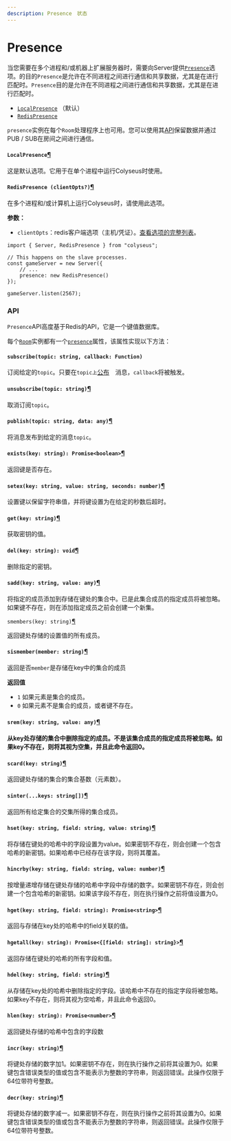 ```yaml
---
description: Presence　状态
---
```


# Presence

当您需要在多个进程和/或机器上扩展服务器时，需要向Server提供[`Presence`](https://docs.colyseus.io/server/api/#optionspresence)选项。的目的`Presence`是允许在不同进程之间进行通信和共享数据，尤其是在进行匹配时。`Presence`目的是允许在不同进程之间进行通信和共享数据，尤其是在进行匹配时。

* [`LocalPresence`](https://docs.colyseus.io/server/presence/#localpresence) （默认）
* [`RedisPresence`](https://docs.colyseus.io/server/presence/#redispresence-clientopts)

`presence`实例在每个`Room`处理程序上也可用。您可以使用其[API](https://docs.colyseus.io/server/presence/#api)保留数据并通过PUB / SUB在房间之间进行通信。



#### `LocalPresence`[¶](https://docs.colyseus.io/server/presence/#localpresence) <a id="localpresence"></a>

这是默认选项。它用于在单个进程中运行Colyseus时使用。

#### `RedisPresence (clientOpts?)`[¶](https://docs.colyseus.io/server/presence/#redispresence-clientopts) <a id="redispresence-clientopts"></a>

在多个进程和/或计算机上运行Colyseus时，请使用此选项。

**参数：**

* `clientOpts`：redis客户端选项（主机/凭证）。[查看选项的完整列表](https://github.com/DefinitelyTyped/DefinitelyTyped/blob/master/types/redis/index.d.ts#L28-L52)。

```text
import { Server, RedisPresence } from "colyseus";

// This happens on the slave processes.
const gameServer = new Server({
    // ...
    presence: new RedisPresence()
});

gameServer.listen(2567);
```

### API <a id="api"></a>

`Presence`API高度基于Redis的API，它是一个键值数据库。

每个[`Room`](https://docs.colyseus.io/server/room)实例都有一个[`presence`](https://docs.colyseus.io/server/room/#presence-presence)属性，该属性实现以下方法：

#### `subscribe(topic: string, callback: Function)` <a id="subscribetopic-string-callback-function"></a>

订阅给定的`topic`。只要在`topic上`[公布](https://docs.colyseus.io/server/presence/#publishtopic-string-data-any)　消息，`callback`将被触发。

#### `unsubscribe(topic: string)`[¶](https://docs.colyseus.io/server/presence/#unsubscribetopic-string) <a id="unsubscribetopic-string"></a>

取消订阅`topic`。

#### `publish(topic: string, data: any)`[¶](https://docs.colyseus.io/server/presence/#publishtopic-string-data-any) <a id="publishtopic-string-data-any"></a>

将消息发布到给定的消息`topic`。

#### `exists(key: string): Promise<boolean>`[¶](https://docs.colyseus.io/server/presence/#existskey-string-promiseboolean) <a id="existskey-string-promiseboolean"></a>

返回键是否存在。

#### `setex(key: string, value: string, seconds: number)`[¶](https://docs.colyseus.io/server/presence/#setexkey-string-value-string-seconds-number) <a id="setexkey-string-value-string-seconds-number"></a>

设置键以保留字符串值，并将键设置为在给定的秒数后超时。

#### `get(key: string)`[¶](https://docs.colyseus.io/server/presence/#getkey-string) <a id="getkey-string"></a>

获取密钥的值。

#### `del(key: string): void`[¶](https://docs.colyseus.io/server/presence/#delkey-string-void) <a id="delkey-string-void"></a>

删除指定的密钥。

#### `sadd(key: string, value: any)`[¶](https://docs.colyseus.io/server/presence/#saddkey-string-value-any) <a id="saddkey-string-value-any"></a>

将指定的成员添加到存储在键处的集合中。已是此集合成员的指定成员将被忽略。如果键不存在，则在添加指定成员之前会创建一个新集。

`smembers(key: string)`[¶](https://docs.colyseus.io/server/presence/#smemberskey-string)

返回键处存储的设置值的所有成员。

#### `sismember(member: string)`[¶](https://docs.colyseus.io/server/presence/#sismembermember-string) <a id="sismembermember-string"></a>

返回是否`member`是存储在key中的集合的成员

**返回值**

* `1` 如果元素是集合的成员。
* `0` 如果元素不是集合的成员，或者键不存在。

#### `srem(key: string, value: any)`[¶](https://docs.colyseus.io/server/presence/#sremkey-string-value-any) <a id="sremkey-string-value-any"></a>

#### 从key处存储的集合中删除指定的成员。不是该集合成员的指定成员将被忽略。如果key不存在，则将其视为空集，并且此命令返回0。 <a id="sremkey-string-value-any"></a>

#### `scard(key: string)`[¶](https://docs.colyseus.io/server/presence/#scardkey-string) <a id="scardkey-string"></a>

返回键处存储的集合的集合基数（元素数）。

#### `sinter(...keys: string[])`[¶](https://docs.colyseus.io/server/presence/#sinterkeys-string) <a id="sinterkeys-string"></a>

返回所有给定集合的交集所得的集合成员。

#### `hset(key: string, field: string, value: string)`[¶](https://docs.colyseus.io/server/presence/#hsetkey-string-field-string-value-string) <a id="hsetkey-string-field-string-value-string"></a>

将存储在键处的哈希中的字段设置为value。如果密钥不存在，则会创建一个包含哈希的新密钥。如果哈希中已经存在该字段，则将其覆盖。

#### `hincrby(key: string, field: string, value: number)`[¶](https://docs.colyseus.io/server/presence/#hincrbykey-string-field-string-value-number) <a id="hincrbykey-string-field-string-value-number"></a>

按增量递增存储在键处存储的哈希中字段中存储的数字。如果密钥不存在，则会创建一个包含哈希的新密钥。如果该字段不存在，则在执行操作之前将值设置为0。

#### `hget(key: string, field: string): Promise<string>`[¶](https://docs.colyseus.io/server/presence/#hgetkey-string-field-string-promisestring) <a id="hgetkey-string-field-string-promisestring"></a>

返回与存储在key处的哈希中的field关联的值。

#### `hgetall(key: string): Promise<{[field: string]: string}>`[¶](https://docs.colyseus.io/server/presence/#hgetallkey-string-promisefield-string-string) <a id="hgetallkey-string-promisefield-string-string"></a>

返回存储在键处的哈希的所有字段和值。

#### `hdel(key: string, field: string)`[¶](https://docs.colyseus.io/server/presence/#hdelkey-string-field-string) <a id="hdelkey-string-field-string"></a>

从存储在key处的哈希中删除指定的字段。该哈希中不存在的指定字段将被忽略。如果key不存在，则将其视为空哈希，并且此命令返回0。

#### `hlen(key: string): Promise<number>`[¶](https://docs.colyseus.io/server/presence/#hlenkey-string-promisenumber) <a id="hlenkey-string-promisenumber"></a>

返回键处存储的哈希中包含的字段数

#### `incr(key: string)`[¶](https://docs.colyseus.io/server/presence/#incrkey-string) <a id="incrkey-string"></a>

将键处存储的数字加1。如果密钥不存在，则在执行操作之前将其设置为0。如果键包含错误类型的值或包含不能表示为整数的字符串，则返回错误。此操作仅限于64位带符号整数。

#### `decr(key: string)`[¶](https://docs.colyseus.io/server/presence/#decrkey-string) <a id="decrkey-string"></a>

将键处存储的数字减一。如果密钥不存在，则在执行操作之前将其设置为0。如果键包含错误类型的值或包含不能表示为整数的字符串，则返回错误。此操作仅限于64位带符号整数。  


